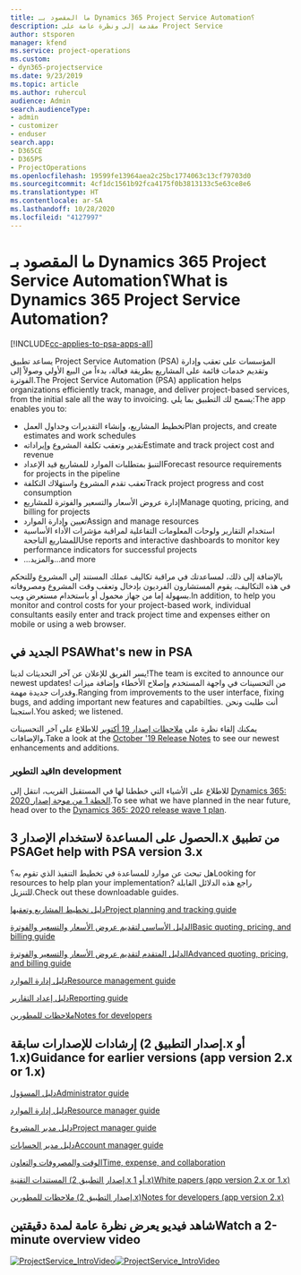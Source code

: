 ```yaml
---
title: ما المقصود بـ Dynamics 365 Project Service Automation؟
description: مقدمة إلى ونظرة عامة على Project Service
author: stsporen
manager: kfend
ms.service: project-operations
ms.custom:
- dyn365-projectservice
ms.date: 9/23/2019
ms.topic: article
ms.author: ruhercul
audience: Admin
search.audienceType:
- admin
- customizer
- enduser
search.app:
- D365CE
- D365PS
- ProjectOperations
ms.openlocfilehash: 19599fe13964aea2c25bc1774063c13cf79703d0
ms.sourcegitcommit: 4cf1dc1561b92fca4175f0b3813133c5e63ce8e6
ms.translationtype: HT
ms.contentlocale: ar-SA
ms.lasthandoff: 10/28/2020
ms.locfileid: "4127997"
---
```

# <a name="what-is-dynamics-365-project-service-automation"></a><span data-ttu-id="c2603-103">ما المقصود بـ Dynamics 365 Project Service Automation؟</span><span class="sxs-lookup"><span data-stu-id="c2603-103">What is Dynamics 365 Project Service Automation?</span></span>

[!INCLUDE[cc-applies-to-psa-apps-all](../includes/cc-applies-to-psa-apps-all.md)]

<span data-ttu-id="c2603-104">يساعد تطبيق Project Service Automation ‏(PSA) المؤسسات على تعقب وإدارة وتقديم خدمات قائمة على المشاريع بطريقة فعالة، بدءاً من البيع الأولي وصولاً إلى الفوترة.</span><span class="sxs-lookup"><span data-stu-id="c2603-104">The Project Service Automation (PSA) application helps organizations efficiently track, manage, and deliver project-based services, from the initial sale all the way to invoicing.</span></span> <span data-ttu-id="c2603-105">يسمح لك التطبيق بما يلي:</span><span class="sxs-lookup"><span data-stu-id="c2603-105">The app enables you to:</span></span>

- <span data-ttu-id="c2603-106">تخطيط المشاريع، وإنشاء التقديرات وجداول العمل</span><span class="sxs-lookup"><span data-stu-id="c2603-106">Plan projects, and create estimates and work schedules</span></span>
- <span data-ttu-id="c2603-107">تقدير وتعقب تكلفة المشروع وإيراداته</span><span class="sxs-lookup"><span data-stu-id="c2603-107">Estimate and track project cost and revenue</span></span>
- <span data-ttu-id="c2603-108">التنبؤ‬ بمتطلبات الموارد للمشاريع قيد الإعداد</span><span class="sxs-lookup"><span data-stu-id="c2603-108">Forecast resource requirements for projects in the pipeline</span></span>
- <span data-ttu-id="c2603-109">تعقب تقدم المشروع واستهلاك التكلفة‬</span><span class="sxs-lookup"><span data-stu-id="c2603-109">Track project progress and cost consumption</span></span>
- <span data-ttu-id="c2603-110">إدارة عروض الأسعار والتسعير والفوترة للمشاريع</span><span class="sxs-lookup"><span data-stu-id="c2603-110">Manage quoting, pricing, and billing for projects</span></span>
- <span data-ttu-id="c2603-111">تعيين وإدارة الموارد</span><span class="sxs-lookup"><span data-stu-id="c2603-111">Assign and manage resources</span></span>
- <span data-ttu-id="c2603-112">استخدام التقارير ولوحات المعلومات التفاعلية لمراقبة مؤشرات الأداء الأساسية للمشاريع الناجحة</span><span class="sxs-lookup"><span data-stu-id="c2603-112">Use reports and interactive dashboards to monitor key performance indicators for successful projects</span></span>
- <span data-ttu-id="c2603-113">...والمزيد</span><span class="sxs-lookup"><span data-stu-id="c2603-113">...and more</span></span>

<span data-ttu-id="c2603-114">بالإضافة إلى ذلك، لمساعدتك في مراقبة تكاليف عملك المستند إلى المشروع وللتحكم في هذه التكاليف، يقوم المستشارون الفرديون بإدخال وتعقب وقت المشروع ومصروفاته بسهولة إما من جهاز محمول أو باستخدام مستعرض ويب.</span><span class="sxs-lookup"><span data-stu-id="c2603-114">In addition, to help you monitor and control costs for your project-based work, individual consultants easily enter and track project time and expenses either on mobile or using a web browser.</span></span>

## <a name="whats-new-in-psa"></a><span data-ttu-id="c2603-115">الجديد في PSA</span><span class="sxs-lookup"><span data-stu-id="c2603-115">What's new in PSA</span></span>
<span data-ttu-id="c2603-116">يسر الفريق للإعلان عن آخر التحديثات لدينا!</span><span class="sxs-lookup"><span data-stu-id="c2603-116">The team is excited to announce our newest updates!</span></span> <span data-ttu-id="c2603-117">من التحسينات في واجهة المستخدم وإصلاح الأخطاء وإضافة ميزات وقدرات جديدة مهمة.</span><span class="sxs-lookup"><span data-stu-id="c2603-117">Ranging from improvements to the user interface, fixing bugs, and adding important new features and capabilties.</span></span> <span data-ttu-id="c2603-118">أنت طلبت ونحن استجبنا.</span><span class="sxs-lookup"><span data-stu-id="c2603-118">You asked; we listened.</span></span>

<span data-ttu-id="c2603-119">يمكنك إلقاء نظرة على [ملاحظات إصدار 19 أكتوبر](https://docs.microsoft.com/dynamics365-release-plan/2019wave2/index) للاطلاع على آخر التحسينات والإضافات.</span><span class="sxs-lookup"><span data-stu-id="c2603-119">Take a look at the [October '19 Release Notes](https://docs.microsoft.com/dynamics365-release-plan/2019wave2/index) to see our newest enhancements and additions.</span></span>

### <a name="in-development"></a><span data-ttu-id="c2603-120">قيد التطوير</span><span class="sxs-lookup"><span data-stu-id="c2603-120">In development</span></span>
<span data-ttu-id="c2603-121">للاطلاع على الأشياء التي خططنا لها في المستقبل القريب، انتقل إلى [Dynamics 365: الخطة 1 من موجة إصدار 2020](https://docs.microsoft.com/dynamics365-release-plan/2020wave1/index).</span><span class="sxs-lookup"><span data-stu-id="c2603-121">To see what we have planned in the near future, head over to the [Dynamics 365: 2020 release wave 1 plan](https://docs.microsoft.com/dynamics365-release-plan/2020wave1/index).</span></span>

## <a name="get-help-with-psa-version-3x"></a><span data-ttu-id="c2603-122">الحصول على المساعدة لاستخدام الإصدار 3.x من تطبيق PSA</span><span class="sxs-lookup"><span data-stu-id="c2603-122">Get help with PSA version 3.x</span></span>
<span data-ttu-id="c2603-123">هل تبحث عن موارد للمساعدة في تخطيط التنفيذ الذي تقوم به؟</span><span class="sxs-lookup"><span data-stu-id="c2603-123">Looking for resources to help plan your implementation?</span></span> <span data-ttu-id="c2603-124">راجع هذه الدلائل القابلة للتنزيل.</span><span class="sxs-lookup"><span data-stu-id="c2603-124">Check out these downloadable guides.</span></span>

 [<span data-ttu-id="c2603-125">دليل تخطيط المشاريع وتعقبها</span><span class="sxs-lookup"><span data-stu-id="c2603-125">Project planning and tracking guide</span></span>](../psa/implementation-guides/project-planning-tracking.md)

 [<span data-ttu-id="c2603-126">الدليل الأساسي لتقديم عروض الأسعار والتسعير والفوترة</span><span class="sxs-lookup"><span data-stu-id="c2603-126">Basic quoting, pricing, and billing guide</span></span>](../psa/implementation-guides/begin-quoting-pricing-billing.md)

 [<span data-ttu-id="c2603-127">الدليل المتقدم لتقديم عروض الأسعار والتسعير والفوترة</span><span class="sxs-lookup"><span data-stu-id="c2603-127">Advanced quoting, pricing, and billing guide</span></span>](../psa/implementation-guides/adv-quoting-pricing-billing.md)

 [<span data-ttu-id="c2603-128">دليل إدارة الموارد</span><span class="sxs-lookup"><span data-stu-id="c2603-128">Resource management guide</span></span>](../psa/implementation-guides/resource-management-guide.md)

 [<span data-ttu-id="c2603-129">دليل إعداد التقارير</span><span class="sxs-lookup"><span data-stu-id="c2603-129">Reporting guide</span></span>](../psa/implementation-guides/reporting-guide.md)

 [<span data-ttu-id="c2603-130">ملاحظات للمطورين</span><span class="sxs-lookup"><span data-stu-id="c2603-130">Notes for developers</span></span>](../psa/developer-guides/overview-dev-notes-v3.x.md)

## <a name="guidance-for-earlier-versions-app-version-2x-or-1x"></a><span data-ttu-id="c2603-131">إرشادات للإصدارات سابقة (إصدار التطبيق 2.x أو 1.x)</span><span class="sxs-lookup"><span data-stu-id="c2603-131">Guidance for earlier versions (app version 2.x or 1.x)</span></span>
 [<span data-ttu-id="c2603-132">دليل المسؤول</span><span class="sxs-lookup"><span data-stu-id="c2603-132">Administrator guide</span></span>](../psa/admin-guide.md)

 [<span data-ttu-id="c2603-133">دليل إدارة الموارد</span><span class="sxs-lookup"><span data-stu-id="c2603-133">Resource manager guide</span></span>](../psa/resource-manager-guide.md)

 [<span data-ttu-id="c2603-134">دليل مدير المشروع</span><span class="sxs-lookup"><span data-stu-id="c2603-134">Project manager guide</span></span>](../psa/project-manager-guide.md)

 [<span data-ttu-id="c2603-135">دليل مدير الحسابات</span><span class="sxs-lookup"><span data-stu-id="c2603-135">Account manager guide</span></span>](../psa/account-manager-guide.md)

 [<span data-ttu-id="c2603-136">الوقت والمصروفات والتعاون</span><span class="sxs-lookup"><span data-stu-id="c2603-136">Time, expense, and collaboration</span></span>](../psa/time-expense-collaboration-guide.md)

 [<span data-ttu-id="c2603-137">المستندات التقنية (إصدار التطبيق 2.x أو 1.x)</span><span class="sxs-lookup"><span data-stu-id="c2603-137">White papers (app version 2.x or 1.x)</span></span>](../psa/white-papers.md)

 [<span data-ttu-id="c2603-138">ملاحظات للمطورين (إصدار التطبيق 2.x)</span><span class="sxs-lookup"><span data-stu-id="c2603-138">Notes for developers (app version 2.x)</span></span>](../psa/developer-guides/add-custom-qoi-forms-v2.x.md)

 ## <a name="watch-a-2-minute-overview-video"></a><span data-ttu-id="c2603-139">شاهد فيديو يعرض نظرة عامة لمدة دقيقتين</span><span class="sxs-lookup"><span data-stu-id="c2603-139">Watch a 2-minute overview video</span></span>
 <a name="heroArea"></a> <span data-ttu-id="c2603-140">[![ProjectService_IntroVideo](../psa/media/project-service-intro-video.png "ProjectService_IntroVideo")](https://go.microsoft.com/fwlink/p/?LinkId=799457)</span><span class="sxs-lookup"><span data-stu-id="c2603-140">[![ProjectService_IntroVideo](../psa/media/project-service-intro-video.png "ProjectService_IntroVideo")](https://go.microsoft.com/fwlink/p/?LinkId=799457)</span></span>



